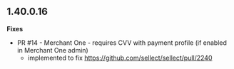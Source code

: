 1.40.0.16
----------
**Fixes**
- PR #14 - Merchant One - requires CVV with payment profile (if enabled in Merchant One admin)
  - implemented to fix https://github.com/sellect/sellect/pull/2240

